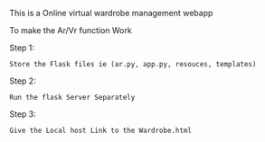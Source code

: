 This is a Online virtual wardrobe management webapp

To make the Ar/Vr function Work 

Step 1:
```
Store the Flask files ie (ar.py, app.py, resouces, templates)
```
Step 2: 
```
Run the flask Server Separately
```
Step 3:
```
Give the Local host Link to the Wardrobe.html
```